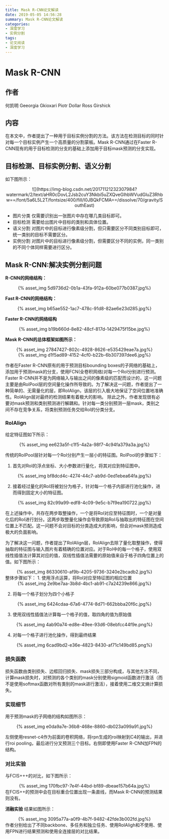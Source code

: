 ```yaml
---
title: Mask R-CNN论文解读
date: 2019-05-05 14:56:28
summary: Mask R-CNN论文解读
categories:
- 深度学习
- 实例分割
tags: 
- 论文阅读
- 深度学习
---
```

# Mask R-CNN

## 作者
何凯明 Geeorgia Gkioxari Piotr Dollar Ross Girshick
## 内容
在本文中，作者提出了一种用于目标实例分割的方法。该方法在检测目标的同时针对每一个目标实例产生一个高质量的分割蒙板。Mask R-CNN通过在Faster R-CNN现有的用于目标检测的分支的基础上添加用于目标mask预测的分支实现。

## 目标检测、目标实例分割、语义分割
如下图所示：
<center>
![](https://img-blog.csdn.net/20171121232307984?watermark/2/text/aHR0cDovL2Jsb2cuY3Nkbi5uZXQveGlhbWVudGluZ3Rhbw==/font/5a6L5L2T/fontsize/400/fill/I0JBQkFCMA==/dissolve/70/gravity/SouthEast)

</center>

* 图片分类
仅需要识别出一张图片中存在哪几类目标即可。
* 目标检测
需要给出图片中目标的类别和具体位置。
* 语义分割
对图片中的目标进行像素级分割，但只需要区分不同类别目标即可，统一类别的目标不需要区分。
* 实例分割
对图片中的目标进行像素级分割，但需要区分不同的实例，同一类别的不同个体同样需要进行区分。

## Mask R-CNN:解决实例分割问题
**R-CNN的网络结构：**
<center>
{% asset_img 5d9736d2-0b1a-43fa-912a-60be077b0387.jpg%}
</center>

**Fast R-CNN的网络结构：**
<center>
{% asset_img b65ae552-1ac7-478c-91d8-82ae6e23d285.jpg%}

</center>

**Faster R-CNN的网络结构**
<center>
{% asset_img b19b660d-8e82-48cf-817d-1429475f15be.jpg%}

</center>

**Mask R-CNN的总体框架如图所示：**
<center>
{% asset_img 27847427-802c-4928-8626-e535429eae7a.jpg%}

</center>
<center>
{% asset_img d1f5ad89-4152-4cf0-b22b-6b307397dee6.jpg%}

</center>

作者在Faster R-CNN原有的用于预测目标bounding boxes的子网络的基础上，添加用于预测mask的分支，使用FCN(全卷积网络)对每一个RoI分别进行预测。Faster R-CNN并不是为网络输入与输出之间的像素级的匹配而设计的，这一问题主要是由RoIPool层的空间量化操作所导致的。为了解决这一问题，作者提出了一种简单的、无需量化的层，即RoIAlign，该层的引入极大地保证了空间位置地准确性。RoIAlign层对最终的检测结果有着极大的影响。
除此之外，作者发现很有必要对mask预测和类别预测进行解耦和。针对每一类分别预测一层mask，类别之间不存在竞争关系，将类别预测任务交给RoI的分类分支。

### RoIAlign
给定特征图如下所示：
<center>
{% asset_img ee623a5f-c1f5-4a2a-98f7-4c94fa379a3a.jpg%}

</center>

传统的RoIPool层针对每一个RoI分别产生一层小的特征图。RoIPool的步骤如下：
1. 首先对RoI的浮点坐标、大小参数进行量化，将其对应到特征图中。
<center>
{% asset_img bf8dcd4c-4274-44c7-ab9d-0ed1ebea64fa.jpg%}

</center>

2. 接着经过量化的RoI将被划分为格子，针对每一个格子内部进行池化操作，进而得到固定大小的特征图。
<center>
{% asset_img 82c99a99-edf8-4c09-9e5c-b7f9ea190722.jpg%}

</center>

在上述操作中，共存在两步取整操作，一个是将RoI对应至特征图时，一个是对量化后的RoI进行划分。这两步取整量化操作会导致原始RoI与抽取出的特征图在空间位置上不匹配。这一问题不会对目标的分类造成大的影响，但会对mask预测造成极大的负面影响。

为了解决这一问题，作者提出了RoIAlign层，RoIAlign去除了量化取整操作，使得抽取的特征图与输入图片有着精确的位置对应。对于RoI中的每一个格子，使用双线性插值法计算其对应的值，双线性插值法需要的原始值来自于格子四角位置上的值。如下图所示：
<center>
{% asset_img 86330610-af9b-4205-9736-3240e2bcadb2.jpg%}

</center>
整体步骤如下：
1. 使用浮点运算，将RoI对应至特征图的相应位置
<center>
{% asset_img 2e9be7aa-3b8d-4bc1-ab91-c7a24239e866.jpg%}

</center>

2. 将每一个格子划分为四个小格子
<center>
{% asset_img 6424cdaa-67a6-4774-8d71-662bbba20f6c.jpg%}

</center>

3. 使用双线性插值法计算每一个格子的值，取四角的值为原始值
<center>
{% asset_img 4ab90a74-ed8e-49ee-93d6-08ebfcc44f9e.png%}

</center>

4. 对每一个格子进行池化操作，得到最终结果
<center>
{% asset_img 6cad9bd2-e36e-4823-8430-af71c149bd85.png%}

</center>

### 损失函数
损失函数由类别损失、边框回归损失、mask损失三部分构成，与其他方法不同，计算mask损失时，对预测的各个类别的mask分别使用sigmoid函数进行激活（而不是使用softmax函数对所有类别的mask进行激活），接着使用二维交叉熵计算损失。

### 实现细节
用于预测mask的子网络的结构如图所示：

<center>
{% asset_img e0da9a7e-36b8-468e-8860-db023a099a91.jpg%}

</center>

左侧使用resnet-c4作为前面的卷积网络，将rpn生成的roi映射到C4的输出，并进行roi pooling，最后进行分叉预测三个目标。右侧即使用Faster R-CNN加FPN的结构。

### 对比实验
与FCIS+++的对比，如下图所示：
<center>
{% asset_img 170fbc97-7e4f-44bd-bf89-dbeae157b64a.jpg%}

</center>
在FCIS++的预测中会在目标重合位置出现一条直线，而Mask R-CNN的预测结果则没有。

**消融实验**
结果如图所示：
<center>
{% asset_img 3095a77a-a0f9-4b7f-9482-42fde3b002fd.jpg%}

</center>
作者分别给出了不同backbone、多任务和独立任务、使用RoIAligh和不使用、使用FPN进行结果预测和使用全连接层的对比结果。
